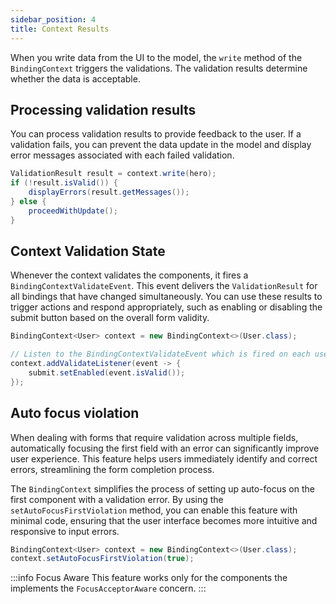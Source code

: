 ```yaml
---
sidebar_position: 4
title: Context Results
---
```


When you write data from the UI to the model, the `write` method of the `BindingContext` triggers the validations. The validation results determine whether the data is acceptable.

## Processing validation results

You can process validation results to provide feedback to the user. If a validation fails, you can prevent the data update in the model and display error messages associated with each failed validation.

```java
ValidationResult result = context.write(hero);
if (!result.isValid()) {
    displayErrors(result.getMessages());
} else {
    proceedWithUpdate();
}
```

<!-- vale off -->
## Context Validation State
<!-- vale on -->

Whenever the context validates the components, it fires a `BindingContextValidateEvent`. This event delivers the `ValidationResult` for all bindings that have changed simultaneously. You can use these results to trigger actions and respond appropriately, such as enabling or disabling the submit button based on the overall form validity.

```java
BindingContext<User> context = new BindingContext<>(User.class);

// Listen to the BindingContextValidateEvent which is fired on each user interaction.
context.addValidateListener(event -> {
    submit.setEnabled(event.isValid());
});
```

## Auto focus violation

When dealing with forms that require validation across multiple fields, automatically focusing the first field with an error can significantly improve user experience. This feature helps users immediately identify and correct errors, streamlining the form completion process.

The `BindingContext` simplifies the process of setting up auto-focus on the first component with a validation error. By using the `setAutoFocusFirstViolation` method, you can enable this feature with minimal code, ensuring that the user interface becomes more intuitive and responsive to input errors.

```java
BindingContext<User> context = new BindingContext<>(User.class);
context.setAutoFocusFirstViolation(true);
```

:::info Focus Aware
This feature works only for the components the implements the `FocusAcceptorAware` concern.
:::

<GiscusComments />